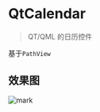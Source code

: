 # QtCalendar
> QT/QML 的日历控件

基于`PathView`

## 效果图
![mark](https://image.licoba.top/blog/180919/bd9AgDl5aL.gif)
